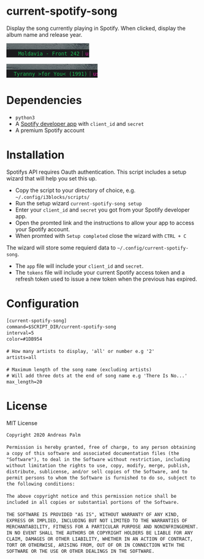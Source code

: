 # current-spotify-song

Display the song currently playing in Spotify. When clicked, display the album name and release year.

![Song title](song.png)

![Album name with release year](album.png)

# Dependencies

* `python3`
* A [Spotify developer app](https://developer.spotify.com/dashboard/applications) with `client_id` and `secret`
* A premium Spotify account

# Installation

Spotifys API requires Oauth authentication. This script includes a setup wizard that will help you set this up.

* Copy the script to your directory of choice, e.g. `~/.config/i3blocks/scripts/`
* Run the setup wizard `current-spotify-song setup`
* Enter your `client_id` and `secret` you got from your Spotify developer app.
* Open the promted link and the instructions to allow your app to access your Spotify account.
* When promted with `Setup completed` close the wizard with `CTRL + C`

The wizard will store some requierd data to `~/.config/current-spotify-song`.

* The `app` file will include your `client_id` and `secret`.
* The `tokens` file will include your current Spotify access token and a refresh token used to issue a new token when the previous has expired.

# Configuration
```
[current-spotify-song]
command=$SCRIPT_DIR/current-spotify-song
interval=5
color=#1DB954

# How many artists to display, 'all' or number e.g '2'
artists=all

# Maximum length of the song name (excluding artists)
# Will add three dots at the end of song name e.g 'There Is No...'
max_length=20
```

# License

MIT License

```
Copyright 2020 Andreas Palm

Permission is hereby granted, free of charge, to any person obtaining a copy of this software and associated documentation files (the "Software"), to deal in the Software without restriction, including without limitation the rights to use, copy, modify, merge, publish, distribute, sublicense, and/or sell copies of the Software, and to permit persons to whom the Software is furnished to do so, subject to the following conditions:

The above copyright notice and this permission notice shall be included in all copies or substantial portions of the Software.

THE SOFTWARE IS PROVIDED "AS IS", WITHOUT WARRANTY OF ANY KIND, EXPRESS OR IMPLIED, INCLUDING BUT NOT LIMITED TO THE WARRANTIES OF MERCHANTABILITY, FITNESS FOR A PARTICULAR PURPOSE AND NONINFRINGEMENT. IN NO EVENT SHALL THE AUTHORS OR COPYRIGHT HOLDERS BE LIABLE FOR ANY CLAIM, DAMAGES OR OTHER LIABILITY, WHETHER IN AN ACTION OF CONTRACT, TORT OR OTHERWISE, ARISING FROM, OUT OF OR IN CONNECTION WITH THE SOFTWARE OR THE USE OR OTHER DEALINGS IN THE SOFTWARE.
```